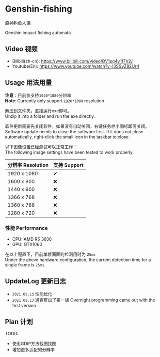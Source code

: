 # Genshin-fishing

原神钓鱼人偶

Genshin impact fishing automata

## Video 视频
- Bilibili(zh-cn): https://www.bilibili.com/video/BV1pq4y1f7V2/
- Youtube(En): https://www.youtube.com/watch?v=I3SSyZ82Ur4

## Usage 用法用量
**注意**：目前仅支持`1920*1080`分辨率  
**Note**: Currently only support `1920*1080` resolution

解压到文件夹，直接运行exe即可。  
Unzip it into a folder and run the exe directly.

软件更新需要先关闭软件。如果没有自动关闭，右键任务栏小图标即可关闭。  
Software update needs to close the software first. If it does not close automatically, right-click the small icon in the taskbar to close.

以下图像设置已经测试可以正常工作：  
The following image settings have been tested to work properly:

| 分辨率 Resolution | 支持 Support |
| ----------------- | ------------ |
| 1920 x 1080       | ✔            |
| 1600 x 900        | ❌            |
| 1440 x 900        | ❌            |
| 1366 x 768        | ❌            |
| 1360 x 768        | ❌            |
| 1280 x 720        | ❌            |

### 性能 Performance
- CPU: AMD R5 3600
- GPU: GTX1060

在以上配置下，目前单帧画面的检测用时为 `25ms`  
Under the above hardware configuration, the current detection time for a single frame is `25ms`.

## UpdateLog 更新日志

- `2021.09.15` 性能优化
- `2021.09.13` 通宵肝出了第一版 Overnight programming came out with the first version

## Plan 计划
TODO:  
   - 使用GDIP方法截图找图
   - 增加更多适配的分辨率

